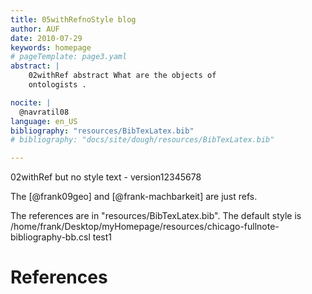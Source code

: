 ```yaml
---
title: 05withRefnoStyle blog 
author: AUF
date: 2010-07-29
keywords: homepage
# pageTemplate: page3.yaml
abstract: |
    02withRef abstract What are the objects of
    ontologists .

nocite: |
  @navratil08
language: en_US
bibliography: "resources/BibTexLatex.bib"
# bibliography: "docs/site/dough/resources/BibTexLatex.bib"

---
```


02withRef but no style text - version12345678
 
The [@frank09geo] and [@frank-machbarkeit] are just refs.

The references are in "resources/BibTexLatex.bib". 
The default style is /home/frank/Desktop/myHomepage/resources/chicago-fullnote-bibliography-bb.csl 
test1

# References

